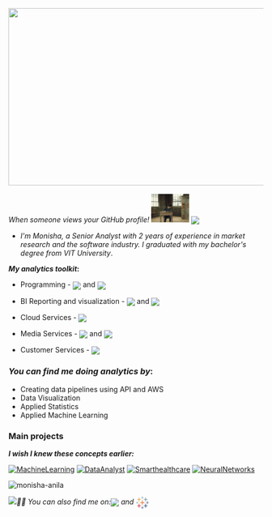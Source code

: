 <img src="https://media.licdn.com/dms/image/C5622AQFJ521PFF72zA/feedshare-shrink_2048_1536/0/1676027745133?e=1682553600&v=beta&t=ijR8O9wPqh_A_6UqJtE9BG5luo2050WA81qEARcW4Rg" height = "350px" width="1000px" align="centre"/></a>

*When someone views your GitHub profile!* <img src="https://github.com/monisha-anila/monisha-anila/blob/main/giphy.webp" width="75px">
 <img align='center' src="https://visitor-badge.glitch.me/badge?page_id=monisha-anila.visitor-badge">

- *I'm Monisha, a Senior Analyst with 2 years of experience in market research and the software industry. I graduated with my bachelor's degree from VIT University*.

<b>*My analytics toolkit*:</b>
*  Programming - <img align = 'center' src="https://user-images.githubusercontent.com/41122221/229999699-075011f3-1190-4b97-afbf-574e1d128278.gif" width="75px"> and <img align = 'center' src="https://user-images.githubusercontent.com/41122221/230000091-c5d370fb-7b4b-4f6c-aba5-8a87caa68cd8.gif" width="75px">

*  BI Reporting and visualization - <img align ='center' src="https://mma.prnewswire.com/media/411941/TABLEAU_SOFTWARE_LOGOjpg_Logo.jpg?p=facebook" width="70px"> and <img align = 'center' src="https://play-lh.googleusercontent.com/37EzETO6gZyKmCg2kBIFX1e9gkubxZrVa5fHJ6yOaa7VvEShHjKv2RdtwnZt9Sk258s=w240-h480-rw" width="50px">
*  Cloud Services - <img align = 'center' src="https://user-images.githubusercontent.com/41122221/229998956-4da192f5-1269-4dfd-8593-60680a1bd9e1.gif" width="75px">
*  Media Services - <img align = 'center' src="https://wemanageweb.co.uk/wp-content/uploads/2017/04/google-analytics-logo.png" width="90px"> and <img align ='center' src="https://www.drupal.org/files/project-images/download_13_0.png" width="70px">
*  Customer Services - <img align ="center" src="https://user-images.githubusercontent.com/41122221/230003170-4ce87a0e-df67-4d83-adfc-2ef461c497f9.gif" width="70px">


### *You can find me doing analytics by*:
* Creating data pipelines using API and AWS
* Data Visualization 
* Applied Statistics 
* Applied Machine Learning

### Main projects
<b>*I wish I knew these concepts earlier:*</b>
<p align="left">
  <a href="https://github.com/monisha-anila/Tuning-Learning-rate"><img width="400" src="https://github-readme-stats.vercel.app/api/pin/?username=monisha-anila&repo=Tuning-Learning-rate&theme=react&bg_color=181b24&title_color=F8D866&icon_color=24a0ed&hide_border=true&show_icons=false" alt="MachineLearning"></a>
  <a href="https://github.com/monisha-anila/Data-Analyst-hacks"><img width="400" src="https://github-readme-stats.vercel.app/api/pin/?username=monisha-anila&repo=Data-Analyst-hacks&theme=react&bg_color=181b24&title_color=F8D866&icon_color=24a0ed&hide_border=true&show_icons=false" alt="DataAnalyst"></a>
  <a href="https://github.com/monisha-anila/Smart-health-care"><img width="400" src="https://github-readme-stats.vercel.app/api/pin/?username=monisha-anila&repo=Smart-health-care&hide_border=true&bg_color=181b24&title_color=F8D866&icon_color=24a0ed&theme=react&show_icons=false" alt="Smarthealthcare"></a>
  <a href="https://github.com/monisha-anila/Object-detection-"><img width="400" src="https://github-readme-stats.vercel.app/api/pin/?username=monisha-anila&repo=Object-detection-&theme=react&bg_color=181b24&title_color=F8D866&icon_color=24a0ed&hide_border=true&show_icons=false" alt="NeuralNetworks"></a>
</p>


<p align="left"> <img src="https://github-readme-stats.vercel.app/api?username=monisha-anila&show_icons=true&hide=java,html,tex&theme=react&bg_color=181b24&title_color=F8D866&icon_color=24a0ed&hide_border=true&langs_count=4)" alt="monisha-anila" />

*🙋‍♀️ <img align='left' src="https://visitor-badge.glitch.me/badge?page_id=monisha-anila.visitor-badge"> You can also find me on:<a href="https://linkedin.com/in/monisha-anila"><img align ='center' src="https://raw.githubusercontent.com/rahuldkjain/github-profile-readme-generator/master/src/images/icons/Social/linked-in-alt.svg" width="25px"></a> and <a href="https://public.tableau.com/app/profile/monisha.anila"> <img align ='center' src="https://github.com/monisha-anila/monisha-anila/blob/main/tableau-software.svg" width ="25px"></a>* 
